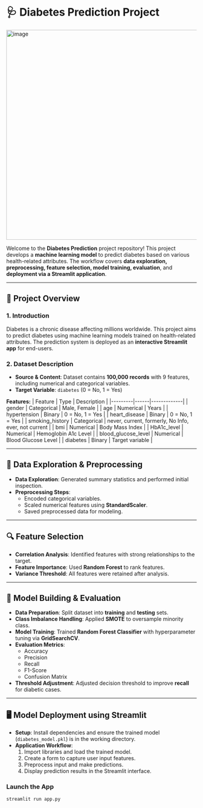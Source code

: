# 🩺 Diabetes Prediction Project

<img width="1009" height="556" alt="image" src="https://github.com/user-attachments/assets/530ad590-1eec-437a-9747-cfacb7bb5b28" />


Welcome to the **Diabetes Prediction** project repository! This project develops a **machine learning model** to predict diabetes based on various health-related attributes. The workflow covers **data exploration, preprocessing, feature selection, model training, evaluation**, and **deployment via a Streamlit application**.

---

## 📌 Project Overview

### 1. Introduction
Diabetes is a chronic disease affecting millions worldwide. This project aims to predict diabetes using machine learning models trained on health-related attributes. The prediction system is deployed as an **interactive Streamlit app** for end-users.

### 2. Dataset Description
- **Source & Content**: Dataset contains **100,000 records** with 9 features, including numerical and categorical variables.  
- **Target Variable**: `diabetes` (0 = No, 1 = Yes)  

**Features:**
| Feature | Type | Description |
|---------|------|-------------|
| gender | Categorical | Male, Female |
| age | Numerical | Years |
| hypertension | Binary | 0 = No, 1 = Yes |
| heart_disease | Binary | 0 = No, 1 = Yes |
| smoking_history | Categorical | never, current, formerly, No Info, ever, not current |
| bmi | Numerical | Body Mass Index |
| HbA1c_level | Numerical | Hemoglobin A1c Level |
| blood_glucose_level | Numerical | Blood Glucose Level |
| diabetes | Binary | Target variable |

---

## 🧰 Data Exploration & Preprocessing
- **Data Exploration**: Generated summary statistics and performed initial inspection.  
- **Preprocessing Steps**:
  - Encoded categorical variables.
  - Scaled numerical features using **StandardScaler**.
  - Saved preprocessed data for modeling.

---

## 🔍 Feature Selection
- **Correlation Analysis**: Identified features with strong relationships to the target.  
- **Feature Importance**: Used **Random Forest** to rank features.  
- **Variance Threshold**: All features were retained after analysis.  

---

## 🤖 Model Building & Evaluation
- **Data Preparation**: Split dataset into **training** and **testing** sets.  
- **Class Imbalance Handling**: Applied **SMOTE** to oversample minority class.  
- **Model Training**: Trained **Random Forest Classifier** with hyperparameter tuning via **GridSearchCV**.  
- **Evaluation Metrics**:
  - Accuracy  
  - Precision  
  - Recall  
  - F1-Score  
  - Confusion Matrix  
- **Threshold Adjustment**: Adjusted decision threshold to improve **recall** for diabetic cases.  

---

## 🖥️ Model Deployment using Streamlit
- **Setup**: Install dependencies and ensure the trained model (`diabetes_model.pkl`) is in the working directory.  
- **Application Workflow**:
  1. Import libraries and load the trained model.  
  2. Create a form to capture user input features.  
  3. Preprocess input and make predictions.  
  4. Display prediction results in the Streamlit interface.  

### Launch the App
```bash
streamlit run app.py
